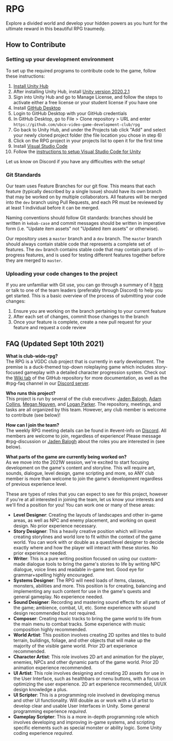 # RPG
Explore a divided world and develop your hidden powers as you hunt for the ultimate reward in this beautiful RPG traumedy. 

## How to Contribute
### Setting up your development environment
To set up the required programs to contribute code to the game, follow these instructions:
1. [Install Unity Hub](https://public-cdn.cloud.unity3d.com/hub/prod/UnityHubSetup.exe?_ga=2.44506595.613451577.1609220232-1621664689.1584733812)
2. After installing Unity Hub, install [Unity version 2020.2.1](https://unity3d.com/get-unity/download/archive)
3. Sign into Unity Hub and go to Manage License, and follow the steps to activate either a free license or your student license if you have one
4. Install [GitHub Desktop](https://desktop.github.com/)
5. Login to GitHub Desktop with your GitHub credentials
6. In GitHub Desktop, go to File > Clone repository > URL and enter `https://github.com/ubco-video-game-development-club/rpg`
7. Go back to Unity Hub, and under the Projects tab click "Add" and select your newly cloned project folder (the file location you chose in step 6)
8. Click on the RPG project in your projects list to open it for the first time
9. Install [Visual Studio Code](https://code.visualstudio.com/download)
10. Follow the [instructions to setup Visual Studio Code for Unity](https://code.visualstudio.com/docs/other/unity)

Let us know on Discord if you have any difficulties with the setup!

### Git Standards
Our team uses Feature Branches for our git flow. This means that each feature (typically described by a single Issue) should have its own branch that may be worked on by multiple collaborators. All features will be merged into the `dev` branch using Pull Requests, and each PR must be reviewed by at least 1 individual before it can be merged.

Naming conventions should follow Git standards: branches should be written in `kebab-case` and commit messages should be written in imperative form (i.e. "Update item assets" not "Updated item assets" or otherwise).

Our repository uses a `master` branch and a `dev` branch. The `master` branch should always contain stable code that represents a complete set of features. The `dev` branch contains stable code that may contain parts of in-progress features, and is used for testing different features together before they are merged to `master`.

### Uploading your code changes to the project
If you are unfamiliar with Git use, you can go through a summary of it [here](https://github.com/ubco-video-game-development-club/rpg/wiki/Using-GitHub) or talk to one of the team leaders (preferably through Discord) to help you get started. This is a basic overview of the process of submitting your code changes:
1. Ensure you are working on the branch pertaining to your current feature
2. After each set of changes, commit those changes to the branch
3. Once your feature is complete, create a new pull request for your feature and request a code review

## FAQ (Updated Sept 10th 2021)

**What is club-wide-rpg?**  
The RPG is a VGDC club project that is currently in early development. The premise is a duck-themed top-down roleplaying game which includes story-focused gameplay with a detailed character progression system. Check out the [Wiki tab](https://github.com/ubco-video-game-development-club/rpg/wiki) of the GitHub repository for more documentation, as well as the #rpg-faq channel in our [Discord server](https://discord.gg/ydXaAjQ).

**Who runs this project?**  
This project is run by several of the club executives: [Jaden Balogh](https://github.com/JadenBalogh), [Adam Collins](https://github.com/wubbadukky), [Megan Nguyen](https://github.com/lilmergo), and [Logan Parker](https://github.com/LoganParker). The repository, meetings, and tasks are all organized by this team. However, any club member is welcome to contribute (see below)!

**How can I join the team?**  
The weekly RPG meeting details can be found in #event-info on [Discord](https://discord.gg/ydXaAjQ). All members are welcome to join, regardless of experience! Please message #rpg-discussion or [Jaden Balogh](https://github.com/JadenBalogh) about the roles you are interested in (see below).

**What parts of the game are currently being worked on?**  
As we move into the 2021W session, we're excited to start focusing development on the game's content and storyline. This will require art, sounds, dialogue, level design, game scripting and more, so ANY club member is more than welcome to join the game's development regardless of previous experience level.

These are types of roles that you can expect to see for this project, however if you're at all interested in joining the team, let us know your interests and we'll find a position for you! You can work one or many of these areas:
 - **Level Designer**: Creating the layouts of landscapes and other in-game areas, as well as NPC and enemy placement, and working on quest design. No prior experience necessary.
 - **Story Designer**: This a heavily creative position which will involve creating storylines and world lore to fit within the context of the game world. You can work with or double as a quest/level designer to decide exactly where and how the player will interact with these stories. No prior experience needed.
 - **Writer**: This is a pure writing position focused on using our custom-made dialogue tools to bring the game's stories to life by writing NPC dialogue, voice lines and readable in-game text. Good eye for grammar+spelling highly encouraged.
 - **Systems Designer**: The RPG will need loads of items, classes, monsters, abilities and more. This position is for creating, balancing and implementing any such content for use in the game's quests and general gameplay. No experience needed.
 - **Sound Designer**: Recording and mastering sound effects for all parts of the game; ambience, combat, UI, etc. Some experience with sound design recommended but not required.
 - **Composer**: Creating music tracks to bring the game world to life from the main menu to combat tracks. Some experience with music composition highly recommended.
 - **World Artist**: This position involves creating 2D sprites and tiles to build terrain, buildings, foliage, and other objects that will make up the majority of the visible game world. Prior 2D art experience recommended.
 - **Character Artist**: This role involves 2D art and animation for the player, enemies, NPCs and other dynamic parts of the game world. Prior 2D animation experience recommended.
 - **UI Artist**: This role involves designing and creating 2D assets for use in the User Interface, such as healthbars or menu buttons, with a focus on optimizing the user experience. 2D art experience recommended, UI/UX design knowledge a plus.
 - **UI Scripter**: This is a programming role involved in developing menus and other UI functionality. Will double as or work with a UI artist to develop clear and usable User Interfaces in Unity. Some general programming experience *required*.
 - **Gameplay Scripter**: This is a more in-depth programming role which involves developing and improving in-game systems, and scripting specific elements such as special monster or ability logic. Some Unity coding experience *required*.
